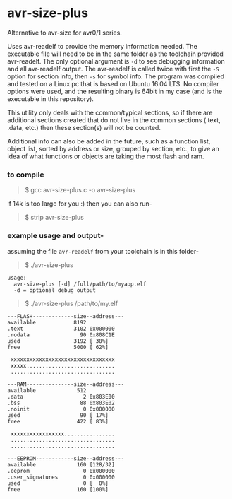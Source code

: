 # avr-size-plus
Alternative to avr-size for avr0/1 series.

Uses avr-readelf to provide the memory information needed. The executable file will need to be in the same folder as the toolchain provided avr-readelf. The only optional argument is `-d` to see debugging information and all avr-readelf output. The avr-readelf is called twice with first the `-S` option for section info, then `-s` for symbol info. The program was compiled and tested on a Linux pc that is based on Ubuntu 16.04 LTS. No compiler options were used, and the resulting binary is 64bit in my case (and is the executable in this repository).

This utility only deals with the common/typical sections, so if there are additional sections created that do not live in the common sections (.text, .data, etc.) then these section(s) will not be counted.

Additional info can also be added in the future, such as a function list, object list, sorted by address or size, grouped by section, etc., to give an idea of what functions or objects are taking the most flash and ram.

### to compile

>$ gcc avr-size-plus.c -o avr-size-plus

if 14k is too large for you :) then you can also run-

>$ strip avr-size-plus

### example usage and output-

assuming the file `avr-readelf` from your toolchain is in this folder-

>$ ./avr-size-plus
```
usage:
  avr-size-plus [-d] /full/path/to/myapp.elf
  -d = optional debug output
```

>$ ./avr-size-plus /path/to/my.elf

```text
---FLASH-------------size--address---
available            8192
.text                3102 0x000000
.rodata                90 0x808C1E
used                 3192 [ 38%]
free                 5000 [ 62%]

 xxxxxxxxxxxxxxxxxxxxxxxxxxxxxxxxx
 xxxxx............................
 .................................

---RAM---------------size--address---
available             512
.data                   2 0x803E00
.bss                   88 0x803E02
.noinit                 0 0x000000
used                   90 [ 17%]
free                  422 [ 83%]

 xxxxxxxxxxxxxxxxx................
 .................................
 .................................

---EEPROM------------size--address---
available             160 [128/32]
.eeprom                 0 0x000000
.user_signatures        0 0x000000
used                    0 [  0%]
free                  160 [100%]
```
